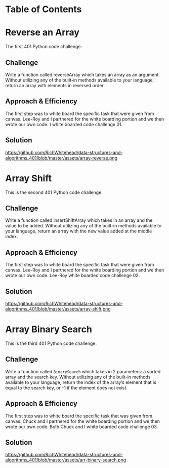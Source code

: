 # Table of Contents

# Reverse an Array

The first 401 Python code challenge. 

## Challenge

Write a function called reverseArray which takes an array as an argument. Without utilizing any of the built-in methods available to your language, return an array with elements in reversed order.

## Approach & Efficiency

The first step was to white board the specific task that were given from canvas. Lee-Roy and I partnered for the white boarding portion and we then wrote our own code. I white boarded code challenge 01. 

## Solution

https://github.com/RichWhitehead/data-structures-and-algorithms_401/blob/master/assets/array-reverse.png

# Array Shift

This is the second 401 Python code challenge.

## Challenge 

Write a function called insertShiftArray which takes in an array and the value to be added. Without utilizing any of the built-in methods available to your language, return an array with the new value added at the middle index.

## Approach & Efficiency

The first step was to white board the specific task that were given from canvas. Lee-Roy and I partnered for the white boarding portion and we then wrote our own code. Lee-Roy white boarded code challenge 02. 

## Solution

https://github.com/RichWhitehead/data-structures-and-algorithms_401/blob/master/assets/array-shift.png

# Array Binary Search

This is the third 401 Python code challenge.

## Challenge 

Write a function called `BinarySearch` which takes in 2 parameters: a sorted array and the search key. Without utilizing any of the built-in methods available to your language, return the index of the array’s element that is equal to the search key, or -1 if the element does not exist.

## Approach & Efficiency

The first step was to white board the specific task that was given from canvas. Chuck and I partnered for the white boarding portion and we then wrote our own code. Both Chuck and I white boarded code challenge 03. 

## Solution

https://github.com/RichWhitehead/data-structures-and-algorithms_401/blob/master/assets/arr-binary-search.png


